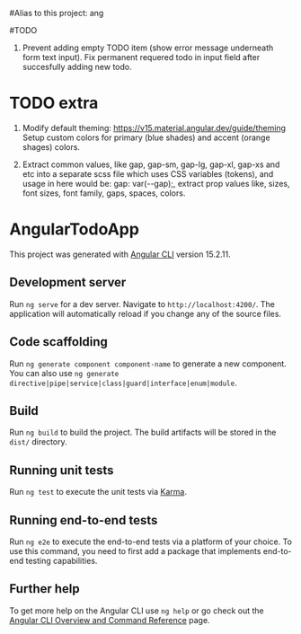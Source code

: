 #Alias to this project: ang

#TODO

1. Prevent adding empty TODO item (show error message underneath form text input).
   Fix permanent requered todo in input field after succesfully adding new todo.

# TODO extra

1. Modify default theming: https://v15.material.angular.dev/guide/theming
   Setup custom colors for primary (blue shades) and accent (orange shages) colors.

2. Extract common values, like gap, gap-sm, gap-lg, gap-xl, gap-xs and etc into a separate scss file which uses CSS variables (tokens), and usage in here would be: gap: var(--gap);, extract prop values like, sizes, font sizes, font family, gaps, spaces, colors.

# AngularTodoApp

This project was generated with [Angular CLI](https://github.com/angular/angular-cli) version 15.2.11.

## Development server

Run `ng serve` for a dev server. Navigate to `http://localhost:4200/`. The application will automatically reload if you change any of the source files.

## Code scaffolding

Run `ng generate component component-name` to generate a new component. You can also use `ng generate directive|pipe|service|class|guard|interface|enum|module`.

## Build

Run `ng build` to build the project. The build artifacts will be stored in the `dist/` directory.

## Running unit tests

Run `ng test` to execute the unit tests via [Karma](https://karma-runner.github.io).

## Running end-to-end tests

Run `ng e2e` to execute the end-to-end tests via a platform of your choice. To use this command, you need to first add a package that implements end-to-end testing capabilities.

## Further help

To get more help on the Angular CLI use `ng help` or go check out the [Angular CLI Overview and Command Reference](https://angular.io/cli) page.
